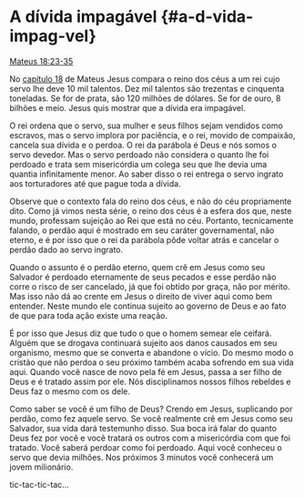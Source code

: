 # A dívida impagável {#a-d-vida-impag-vel}

[Mateus 18:23-35](http://bibliaonline.com.br/acf/mt/18/23-35)

No [capítulo 18](http://bibliaonline.com.br/acf/mt/18) de Mateus Jesus compara o reino dos céus a um rei cujo servo lhe deve 10 mil talentos. Dez mil talentos são trezentas e cinquenta toneladas. Se for de prata, são 120 milhões de dólares. Se for de ouro, 8 bilhões e meio. Jesus quis mostrar que a dívida era impagável.

O rei ordena que o servo, sua mulher e seus filhos sejam vendidos como escravos, mas o servo implora por paciência, e o rei, movido de compaixão, cancela sua dívida e o perdoa. O rei da parábola é Deus e nós somos o servo devedor. Mas o servo perdoado não considera o quanto lhe foi perdoado e trata sem misericórdia um colega seu que lhe devia uma quantia infinitamente menor. Ao saber disso o rei entrega o servo ingrato aos torturadores até que pague toda a dívida.

Observe que o contexto fala do reino dos céus, e não do céu propriamente dito. Como já vimos nesta série, o reino dos céus é a esfera dos que, neste mundo, professam sujeição ao Rei que está no céu. Portanto, tecnicamente falando, o perdão aqui é mostrado em seu caráter governamental, não eterno, e é por isso que o rei da parábola pôde voltar atrás e cancelar o perdão dado ao servo ingrato.

Quando o assunto é o perdão eterno, quem crê em Jesus como seu Salvador é perdoado eternamente de seus pecados e esse perdão não corre o risco de ser cancelado, já que foi obtido por graça, não por mérito. Mas isso não dá ao crente em Jesus o direito de viver aqui como bem entender. Neste mundo ele continua sujeito ao governo de Deus e ao fato de que para toda ação existe uma reação.

É por isso que Jesus diz que tudo o que o homem semear ele ceifará. Alguém que se drogava continuará sujeito aos danos causados em seu organismo, mesmo que se converta e abandone o vício. Do mesmo modo o cristão que não perdoa o seu próximo também acaba sofrendo em sua vida aqui. Quando você nasce de novo pela fé em Jesus, passa a ser filho de Deus e é tratado assim por ele. Nós disciplinamos nossos filhos rebeldes e Deus faz o mesmo com os dele.

Como saber se você é um filho de Deus? Crendo em Jesus, suplicando por perdão, como fez aquele servo. Se você realmente crê em Jesus como seu Salvador, sua vida dará testemunho disso. Sua boca irá falar do quanto Deus fez por você e você tratará os outros com a misericórdia com que foi tratado. Você saberá perdoar como foi perdoado. Aqui você conheceu o servo que devia milhões. Nos próximos 3 minutos você conhecerá um jovem milionário.

tic-tac-tic-tac...